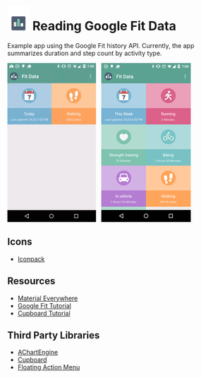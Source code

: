 # ![Screen Shot](small_icon.png) Reading Google Fit Data
Example app using the Google Fit history API. Currently, the app summarizes duration and step count by activity type.

![Animated Gif](animation.gif)&nbsp;&nbsp;&nbsp;![Screen Shot](screen_shot.png)

Icons
---------------------------
+ [Iconpack](http://www.iconarchive.com/show/beautiful-flat-one-color-icons-by-elegantthemes.html)

Resources
---------------------------
+ [Material Everywhere](http://antonioleiva.com/material-design-everywhere/)
+ [Google Fit Tutorial](http://orange.dataart.com/how-to-use-googlefit-api/)
+ [Cupboard Tutorial](https://guides.codepath.com/android/Easier-SQL-with-Cupboard)

Third Party Libraries
---------------------------
+ [AChartEngine](https://code.google.com/p/achartengine/)
+ [Cupboard](https://bitbucket.org/qbusict/cupboard) 
+ [Floating Action Menu](https://github.com/futuresimple/android-floating-action-button)